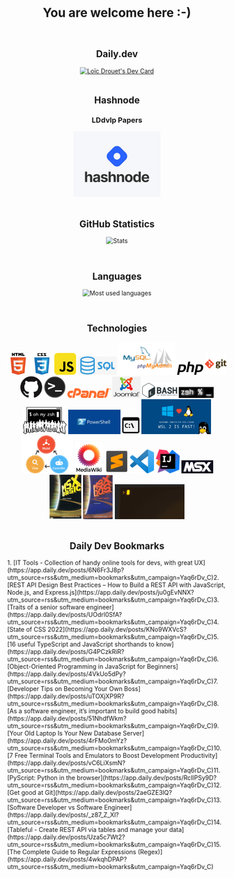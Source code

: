 <h1 align="center"> You are welcome here :-)</h1>

<br />

<div align="center">
    <h2>Daily.dev</h2>    
    <a href="https://app.daily.dev/LDdvlp">
        <img
            src="https://api.daily.dev/devcards/6a2db644d7b342d5924aa8a261fc3c97.png?r=d2h" width="400"
            alt="Loïc Drouet's Dev Card" 
        />
    </a>
</div>

<br />

<div align="center">
    <h2>Hashnode</h2>
    <h3>LDdvlp Papers</h3>
    <a href="https://lddvlp.hashnode.dev/">
        <img 
            src="/images/00-hashnode-logo.jfif" 
            width="200" alt="LDdvlp Papers" 
        />
    </a>
</div>

<br />

<div align="center">
    <h2>GitHub Statistics</h2>
    
![Stats](https://github-readme-stats.vercel.app/api?username=lddvlp&show_icons=true&theme=radical&count_private=true)

</div>

<br />

<div align="center">
    <h2>Languages</h2>

![Most used languages](https://github-readme-stats.vercel.app/api/top-langs/?username=lddvlp)

</div>

<br />

<div align="center">
    <h2>Technologies</h2>

<!-- Image #01    -->
<img alt="HTML5" width="50px" src="https://raw.githubusercontent.com/github/explore/80688e429a7d4ef2fca1e82350fe8e3517d3494d/topics/html/html.png" />

<!-- Image #02    -->
<img alt="CSS3" width="50px" src="https://raw.githubusercontent.com/github/explore/80688e429a7d4ef2fca1e82350fe8e3517d3494d/topics/css/css.png" />

<!-- Image #03    -->
<img alt="JavaScript" width="50px"   src="/images/03-javascript-logo.png" />

<!-- Image #04    -->
<img alt="SQL" width="90px" src="/images/04-sql-logo.jpg" />

<!-- Image #05    -->
<img alt="phpMyAdmin-MySQL" width="130px" src="/images/05-phpmyadmin-mysql-logo.png" />

<!-- Image #06    -->
<img alt="PHP" width="60px" src="/images/06-php-logo-alt.png" />

<!-- Image #07    -->
<img alt="Git" width="50px" src="https://raw.githubusercontent.com/github/explore/80688e429a7d4ef2fca1e82350fe8e3517d3494d/topics/git/git.png" />

<!-- Image #08    -->
<img alt="GitHub" width="50px" src="https://raw.githubusercontent.com/github/explore/78df643247d429f6cc873026c0622819ad797942/topics/github/github.png" />

<!-- Image #09    -->
<img alt="Shell" width="50px" src="https://raw.githubusercontent.com/github/explore/80688e429a7d4ef2fca1e82350fe8e3517d3494d/topics/terminal/terminal.png" />

<!-- Image #10    -->
<img alt="cPanel" width="100px" src="/images/10-cpanel-logo.png" />

<!-- Image #11    -->
<img alt="Joomla!" width="65px" src="/images/11-joomla-logo.png" />

<!-- Image #12    -->
<img alt="Bash" width="80px" src="/images/12-bash-logo.png" />

<!-- Image #13    -->
<img alt="Zsh" width="80px" src="/images/13-zsh-logo.gif" />

<!-- Image #14    -->
<img alt="Oh My Zsh" width="100px" src="/images/14-oh_my_zsh-logo.png" />

<!-- Image #15    -->
<img alt="PowerShell" width="120px" src="/images/15-powershell-logo.jpg" />

<!-- Image #16    -->
<img alt="cmd" width="40px" src="/images/16-cmd-logo.png" />

<!-- Image #17    -->
<img alt="WSL2" width="160px" src="/images/17-wsl2-logo.jpg" />

<!-- Image #18    -->
<img alt="MVC" width="120px" src="/images/18-mvc-logo.jpg" />

<!-- Image #19    -->
<img alt="MediaWiki" width="65px" src="/images/19-mediawiki-logo.png" />

<!-- Image #90    -->
<img alt="Sublime Text" width="55px" src="/images/90-sublime_text-logo.png" />

<!-- Image #91    -->
<img alt="VS Code" width="55px" src="/images/91-vs_code-logo.png" />

<!-- Image #92    -->
<img alt="IntelliJ IDEA" width="55px" src="/images/92-intellij_idea.png" />

<!-- Image #95   -->
<img alt="MSX" width="73px" src="/images/95-msx-logo.png" />

<!-- Image #96    -->
<img alt="MSX-BASIC" width="73px" src="/images/96-msx_ basic-logo.jfif" />

<!-- Image #97    -->
<img alt="MSX-DOS" width="69px" src="/images/97-msx_dos-logo.jpg" />

<!-- Image #99    -->
<img alt="Amber Terminal" width="160px" src="/images/98-amber_terminal.gif" />

</div>

<br />

<div align="center">
    <h2>Daily Dev Bookmarks</h2>
</div>

<!-- daily.dev BOOKMARKS:START -->1. [IT Tools - Collection of handy online tools for devs, with great UX](https://app.daily.dev/posts/6N6Fr3J8p?utm_source=rss&utm_medium=bookmarks&utm_campaign=Yaq6rDv_C)2. [REST API Design Best Practices – How to Build a REST API with JavaScript, Node.js, and Express.js](https://app.daily.dev/posts/ju0gEvNNX?utm_source=rss&utm_medium=bookmarks&utm_campaign=Yaq6rDv_C)3. [Traits of a senior software engineer](https://app.daily.dev/posts/UOdrl0SfA?utm_source=rss&utm_medium=bookmarks&utm_campaign=Yaq6rDv_C)4. [State of CSS 2022](https://app.daily.dev/posts/KNo9WXVcS?utm_source=rss&utm_medium=bookmarks&utm_campaign=Yaq6rDv_C)5. [16 useful TypeScript and JavaScript shorthands to know](https://app.daily.dev/posts/G4PCzkRiR?utm_source=rss&utm_medium=bookmarks&utm_campaign=Yaq6rDv_C)6. [Object-Oriented Programming in JavaScript for Beginners](https://app.daily.dev/posts/4VkUo5dPy?utm_source=rss&utm_medium=bookmarks&utm_campaign=Yaq6rDv_C)7. [Developer Tips on Becoming Your Own Boss](https://app.daily.dev/posts/uTOXjXP9R?utm_source=rss&utm_medium=bookmarks&utm_campaign=Yaq6rDv_C)8. [As a software engineer, it’s important to build good habits](https://app.daily.dev/posts/51NhdfWkm?utm_source=rss&utm_medium=bookmarks&utm_campaign=Yaq6rDv_C)9. [Your Old Laptop Is Your New Database Server](https://app.daily.dev/posts/4rFMo0mYz?utm_source=rss&utm_medium=bookmarks&utm_campaign=Yaq6rDv_C)10. [7 Free Terminal Tools and Emulators to Boost Development Productivity](https://app.daily.dev/posts/vC6LiXsmN?utm_source=rss&utm_medium=bookmarks&utm_campaign=Yaq6rDv_C)11. [PyScript: Python in the browser](https://app.daily.dev/posts/RcIlPSy9D?utm_source=rss&utm_medium=bookmarks&utm_campaign=Yaq6rDv_C)12. [Get good at Git](https://app.daily.dev/posts/2aeGZE3lQ?utm_source=rss&utm_medium=bookmarks&utm_campaign=Yaq6rDv_C)13. [Software Developer vs Software Engineer](https://app.daily.dev/posts/_z87_Z_Xl?utm_source=rss&utm_medium=bookmarks&utm_campaign=Yaq6rDv_C)14. [Tableful - Create REST API via tables and manage your data](https://app.daily.dev/posts/Uza5c7Wt2?utm_source=rss&utm_medium=bookmarks&utm_campaign=Yaq6rDv_C)15. [The Complete Guide to Regular Expressions &lpar;Regex&rpar;](https://app.daily.dev/posts/4wkqhDPAP?utm_source=rss&utm_medium=bookmarks&utm_campaign=Yaq6rDv_C)<!-- daily.dev BOOKMARKS:END -->
